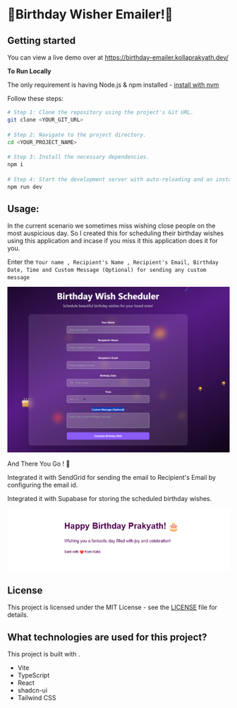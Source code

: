# 🎉Birthday Wisher Emailer!🎉

## Getting started

You can view a live demo over at https://birthday-emailer.kollaprakyath.dev/

**To Run Locally**

The only requirement is having Node.js & npm installed - [install with nvm](https://github.com/nvm-sh/nvm#installing-and-updating)

Follow these steps:

```sh
# Step 1: Clone the repository using the project's Git URL.
git clone <YOUR_GIT_URL>

# Step 2: Navigate to the project directory.
cd <YOUR_PROJECT_NAME>

# Step 3: Install the necessary dependencies.
npm i

# Step 4: Start the development server with auto-reloading and an instant preview.
npm run dev
```

## Usage:
In the current scenario we sometimes miss wishing close people on the most auspicious day. So I created this for scheduling their birthday wishes using this application and incase if you miss it this application does it for you.

Enter the `Your name , Recipient's Name , Recipient's Email, Birthday Date, Time and Custom Message (Optional) for sending any custom message`

![ScreenShot of Form](images/app.png)

And There You Go ! 🎉

Integrated it with SendGrid for sending the email to Recipient's Email by configuring the email id.

Integrated it with Supabase for storing the scheduled birthday wishes.

![ScreenShot of Form](images/message.png)

## License
This project is licensed under the MIT License - see the [LICENSE](LICENSE) file for details.

## What technologies are used for this project?

This project is built with .

- Vite
- TypeScript
- React
- shadcn-ui
- Tailwind CSS
